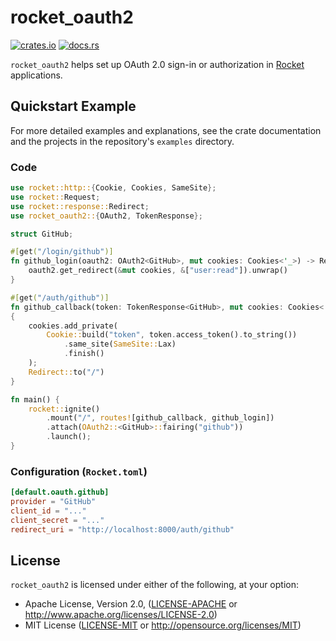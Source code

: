 # rocket_oauth2

[![crates.io](http://img.shields.io/crates/v/rocket_oauth2)](https://crates.io/crates/rocket_oauth2)
[![docs.rs](https://docs.rs/rocket_oauth2/badge.svg)](https://docs.rs/rocket_oauth2/)

`rocket_oauth2` helps set up OAuth 2.0 sign-in or authorization in
[Rocket](https://rocket.rs) applications.

## Quickstart Example

For more detailed examples and explanations, see the crate documentation and the
projects in the repository's `examples` directory.

### Code

```rust
use rocket::http::{Cookie, Cookies, SameSite};
use rocket::Request;
use rocket::response::Redirect;
use rocket_oauth2::{OAuth2, TokenResponse};

struct GitHub;

#[get("/login/github")]
fn github_login(oauth2: OAuth2<GitHub>, mut cookies: Cookies<'_>) -> Redirect {
    oauth2.get_redirect(&mut cookies, &["user:read"]).unwrap()
}

#[get("/auth/github")]
fn github_callback(token: TokenResponse<GitHub>, mut cookies: Cookies<'_>) -> Redirect
{
    cookies.add_private(
        Cookie::build("token", token.access_token().to_string())
            .same_site(SameSite::Lax)
            .finish()
    );
    Redirect::to("/")
}

fn main() {
    rocket::ignite()
        .mount("/", routes![github_callback, github_login])
        .attach(OAuth2::<GitHub>::fairing("github"))
        .launch();
}
```

### Configuration (`Rocket.toml`)

```toml
[default.oauth.github]
provider = "GitHub"
client_id = "..."
client_secret = "..."
redirect_uri = "http://localhost:8000/auth/github"
```

## License

`rocket_oauth2` is licensed under either of the following, at your option:

 * Apache License, Version 2.0, ([LICENSE-APACHE](LICENSE-APACHE) or http://www.apache.org/licenses/LICENSE-2.0)
 * MIT License ([LICENSE-MIT](LICENSE-MIT) or http://opensource.org/licenses/MIT)

